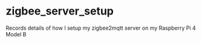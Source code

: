 # zigbee_server_setup
Records details of how I setup my zigbee2mqtt server on my Raspberry Pi 4 Model B
